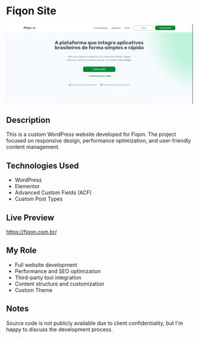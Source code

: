 # Fiqon Site

![Screenshot](screenshots/homepage.png)

## Description
This is a custom WordPress website developed for Fiqon. The project focused on responsive design, performance optimization, and user-friendly content management.

## Technologies Used
- WordPress
- Elementor
- Advanced Custom Fields (ACF)
- Custom Post Types

## Live Preview
https://fiqon.com.br/

## My Role
- Full website development
- Performance and SEO optimization
- Third-party tool integration
- Content structure and customization
- Custom Theme

## Notes
Source code is not publicly available due to client confidentiality, but I'm happy to discuss the development process.
